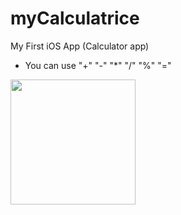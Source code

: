 # myCalculatrice
My First iOS App (Calculator app)

- You can use "+" "-" "*" "/" "%" "="

<img src="https://i.imgur.com/8ogzjgD.jpg" width="200">
